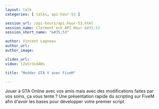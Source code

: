 ```yaml
---
layout: talk
categories: [ talks, api-hour-53 ]

session_url: /api-hours/api-hour-53.html
session_name: Clermont'ech API Hour &#35;53
session_short_name: "&#35;53"

author: Vincent Lagneau
author_url:
author_image:

slides_url:
video: lZuSr3sdANs

title: "Modder GTA V avec FiveM"

---
```


Jouer à GTA Online avec vos amis mais avec des modifications faites par vos
soins, ça vous tente ? Une présentation rapide du scripting sur FiveM afin
d'avoir les bases pour développer votre premier script.
